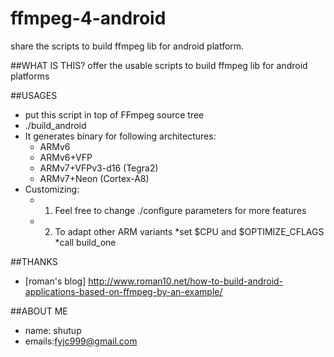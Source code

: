 ffmpeg-4-android
================

share the scripts to build ffmpeg lib for android platform.

##WHAT IS THIS?
offer the usable scripts to build ffmpeg lib for android platforms

##USAGES

* put this script in top of FFmpeg source tree
* ./build_android
* It generates binary for following architectures:
    * ARMv6 
    * ARMv6+VFP 
    * ARMv7+VFPv3-d16 (Tegra2) 
    * ARMv7+Neon (Cortex-A8)
* Customizing:
    * 1. Feel free to change ./configure parameters for more features
    * 2. To adapt other ARM variants
        *set $CPU and $OPTIMIZE_CFLAGS 
        *call build_one

##THANKS
* [roman's blog] http://www.roman10.net/how-to-build-android-applications-based-on-ffmpeg-by-an-example/

##ABOUT ME

* name:  shutup
* emails:fyjc999@gmail.com
